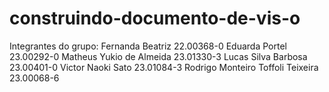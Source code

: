 # construindo-documento-de-vis-o

Integrantes do grupo:
Fernanda Beatriz 22.00368-0
Eduarda Portel 23.00292-0
Matheus Yukio de Almeida 23.01330-3
Lucas Silva Barbosa 23.00401-0
Victor Naoki Sato 23.01084-3
Rodrigo Monteiro Toffoli Teixeira 23.00068-6
